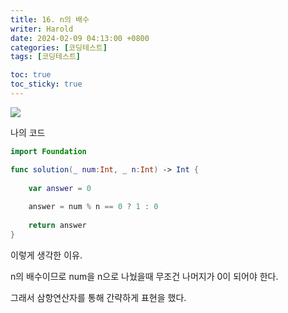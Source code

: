 ```yaml
---
title: 16. n의 배수
writer: Harold
date: 2024-02-09 04:13:00 +0800
categories: [코딩테스트]
tags: [코딩테스트]

toc: true
toc_sticky: true
---
```

![](https://velog.velcdn.com/images/haroldfromk/post/e3374a60-f257-4d92-ac00-a6f2a5a7b38b/image.png)

나의 코드
```swift
import Foundation

func solution(_ num:Int, _ n:Int) -> Int {
    
    var answer = 0
    
    answer = num % n == 0 ? 1 : 0
    
    return answer
}
```

이렇게 생각한 이유.

n의 배수이므로 num을 n으로 나눴을때 무조건 나머지가 0이 되어야 한다.

그래서 삼항연산자를 통해 간략하게 표현을 했다.